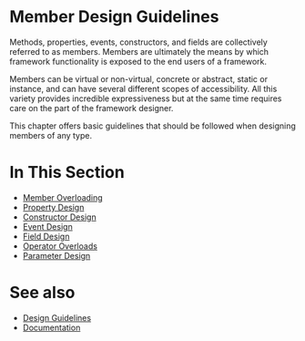 # Member Design Guidelines

Methods, properties, events, constructors, and fields are collectively referred to as members. Members are ultimately the means by which framework functionality is exposed to the end users of a framework.

Members can be virtual or non-virtual, concrete or abstract, static or instance, and can have several different scopes of accessibility. All this variety provides incredible expressiveness but at the same time requires care on the part of the framework designer.

This chapter offers basic guidelines that should be followed when designing members of any type.

# In This Section

* [Member Overloading](/docs/documentation/design_guidelines/Member_design_guidelines/member_overloading)
* [Property Design](/docs/documentation/design_guidelines/Member_design_guidelines/property_design)
* [Constructor Design](/docs/documentation/design_guidelines/Member_design_guidelines/constructor_design)
* [Event Design](/docs/documentation/design_guidelines/Member_design_guidelines/event_design)
* [Field Design](/docs/documentation/design_guidelines/Member_design_guidelines/field_design)
* [Operator Overloads](/docs/documentation/design_guidelines/Member_design_guidelines/operator_overloads)
* [Parameter Design](/docs/documentation/design_guidelines/Member_design_guidelines/parameter_design)

# See also

* [Design Guidelines](/docs/documentation/design_guidelines)
* [Documentation](/docs/documentation)
